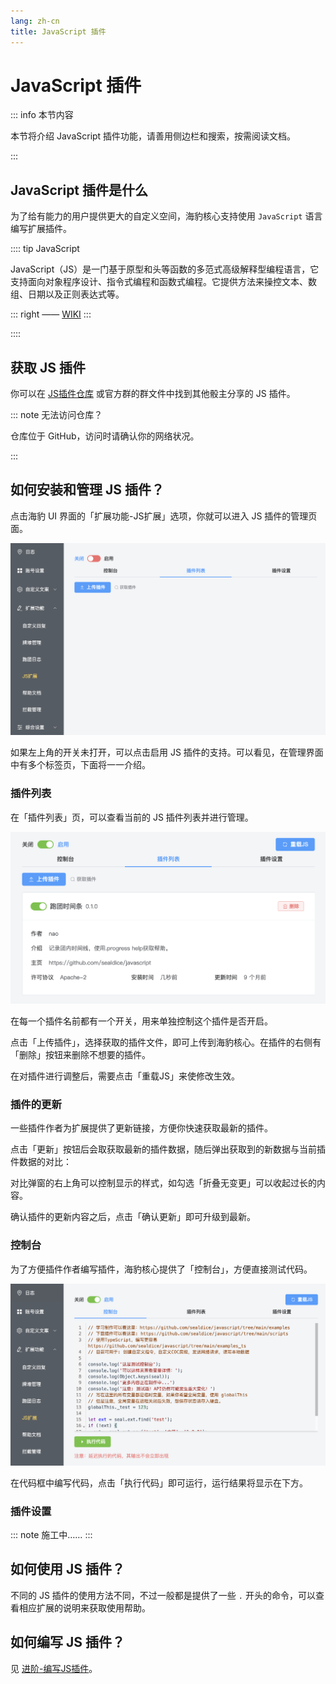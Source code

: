 ```yaml
---
lang: zh-cn
title: JavaScript 插件
---
```


# JavaScript 插件

::: info 本节内容

本节将介绍 JavaScript 插件功能，请善用侧边栏和搜索，按需阅读文档。

:::

## JavaScript 插件是什么

为了给有能力的用户提供更大的自定义空间，海豹核心支持使用 `JavaScript` 语言编写扩展插件。

:::: tip JavaScript

JavaScript（JS）是一门基于原型和头等函数的多范式高级解释型编程语言，它支持面向对象程序设计、指令式编程和函数式编程。它提供方法来操控文本、数组、日期以及正则表达式等。

::: right
—— [WIKI](https://zh.wikipedia.org/wiki/JavaScript)
:::

::::

## 获取 JS 插件

你可以在 [JS插件仓库](https://github.com/sealdice/javascript) 或官方群的群文件中找到其他骰主分享的 JS 插件。

::: note 无法访问仓库？

仓库位于 GitHub，访问时请确认你的网络状况。

:::

## 如何安装和管理 JS 插件？

点击海豹 UI 界面的「扩展功能-JS扩展」选项，你就可以进入 JS 插件的管理页面。

![JS扩展](./images/jsscript-ui.png)

如果左上角的开关未打开，可以点击启用 JS 插件的支持。可以看见，在管理界面中有多个标签页，下面将一一介绍。

### 插件列表

在「插件列表」页，可以查看当前的 JS 插件列表并进行管理。

![JS插件列表](./images/jsscript-list.png)

在每一个插件名前都有一个开关，用来单独控制这个插件是否开启。

点击「上传插件」，选择获取的插件文件，即可上传到海豹核心。在插件的右侧有「删除」按钮来删除不想要的插件。

在对插件进行调整后，需要点击「重载JS」来使修改生效。

### 插件的更新

一些插件作者为扩展提供了更新链接，方便你快速获取最新的插件。

点击「更新」按钮后会取获取最新的插件数据，随后弹出获取到的新数据与当前插件数据的对比：

对比弹窗的右上角可以控制显示的样式，如勾选「折叠无变更」可以收起过长的内容。

确认插件的更新内容之后，点击「确认更新」即可升级到最新。

### 控制台

为了方便插件作者编写插件，海豹核心提供了「控制台」，方便直接测试代码。

![JS插件控制台](./images/jsscrpit-console.png)

在代码框中编写代码，点击「执行代码」即可运行，运行结果将显示在下方。

### 插件设置

::: note 施工中……
:::

## 如何使用 JS 插件？

不同的 JS 插件的使用方法不同，不过一般都是提供了一些 `.` 开头的命令，可以查看相应扩展的说明来获取使用帮助。

## 如何编写 JS 插件？

见 [进阶-编写JS插件](../advanced/edit_jsscript.md)。